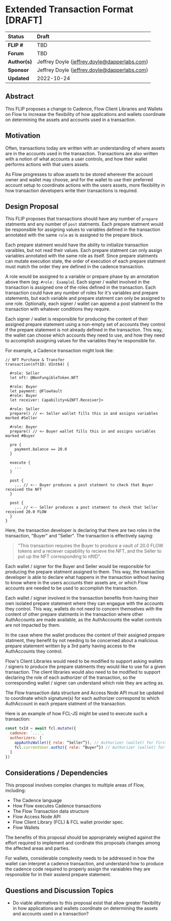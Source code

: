 # Extended Transaction Format [DRAFT]

| Status        | Draft                                                          |
| :------------ | :------------------------------------------------------------- |
| **FLIP #**    | TBD                                                            |
| **Forum**     | TBD                                                            |
| **Author(s)** | Jeffrey Doyle (jeffrey.doyle@dapperlabs.com)                   |
| **Sponsor**   | Jeffrey Doyle (jeffrey.doyle@dapperlabs.com)                   |
| **Updated**   | 2022-10-24 

## Abstract

This FLIP proposes a change to Cadence, Flow Client Libraries and Wallets on Flow to increase the flexibility of how applications and wallets coordinate on determining the assets and accounts used in a transaction.

## Motivation

Often, transactions today are written with an understanding of where assets are in the accounts used in the transaction. Transactions are also written with a notion of what accounts a user controls, and how their wallet performs actions with that users assets.

As Flow progresses to allow assets to be stored wherever the account owner and wallet may choose, and for the wallet to use their preferred account setup to coordinate actions with the users assets, more flexibility in how transaction developers write their transactions is required.

## Design Proposal

This FLIP proposes that transactions should have any number of `prepare` statments and any number of `post` statments. Each prepare statment would be responsible for assigning values to variables defined in the transaction annotated with the same `role` as is assigned to the prepare block. 

Each prepare statment would have the ability to initialize transaction varaibles, but not read their values. Each prepare statment can only assign variables annotated with the same role as itself. Since prepare statments can mutate execution state, the order of execution of each prepare statment must match the order they are defined in the cadence transaction.

A role would be assigned to a variable or prepare phase by an annotation above them (eg: `#role: Example`). Each signer / wallet involved in the transaction is assigned one of the roles defined in the transaction. Each transaction could have any number of roles for it's variables and prepare statements, but each variable and prepare statment can only be assigned to one role. Optionally, each signer / wallet can append a post statment to the transaction with whatever conditions they require.

Each signer / wallet is responsible for producing the content of their assigned prepare statement using a non-empty set of accounts they control if the prepare statement is not already defined in the transaction. This way, the wallet can choose which accounts they need to use, and how they need to accomplish assigning values for the variables they're responsible for.

For example, a Cadence transaction might look like:

```cadence
// NFT Purchase & Transfer
transaction(nftID: UInt64) {

  #role: Seller
  let nft: @NonFungibleToken.NFT  

  #role: Buyer
  let payment: @FlowVault
  #role: Buyer
  let receiver: Capability<&{NFT.Receiver}> 

  #role: Seller
  prepare() // <— Seller wallet fills this in and assigns variables marked #Seller  
  
  #role: Buyer
  prepare() // <— Buyer wallet fills this in and assigns variables marked #Buyer
 
  pre {
  	payment.balance == 20.0
  }

  execute {
    ...
  }

  post {
    ... // <-- Buyer produces a post statment to check that Buyer received the NFT
  }

  post {
    ... // <-- Seller produces a post statment to check that Seller received 20.0 FLOW
  }
}
```

Here, the transaction developer is declaring that there are two roles in the transaction, "Buyer" and "Seller". The transaction is effectively saying:

> "This transaction requires the Buyer to produce a vault of 20.0 FLOW tokens and a reciever capability to recieve the NFT, and the Seller to put up the NFT corresponding to nftID".

Each wallet / signer for the Buyer and Seller would be responsible for producing the prepare statment assigned to them. This way, the transaction developer is able to declare what happens in the transaction without having to know where in the users accounts their assets are, or which Flow accounts are needed to be used to accomplish the transaction.

Each wallet / signer involved in the transaction benefits from having their own isolated prepare statement where they can engague with the accounts they control. This way, wallets do not need to concern themselves with the content of other prepare statments in the transaction where other AuthAccounts are made available, as the AuthAccounts the wallet controls are not impacted by them. 

In the case where the wallet produces the content of their assigned prepare statment, they benefit by not needing to be concerned about a malicious prepare statement written by a 3rd party having access to the AuthAccounts they control.

Flow's Client Libraries would need to be modified to support asking wallets / signers to produce the prepare statments they would like to use for a given transaction. The client libraries would also need to be modified to support declaring the role of each authorizer of the transaction, so the corresponding wallet / signer can understand which role they are acting as.

The Flow transaction data structure and Access Node API must be updated to coordinate which signature(s) for each authorizer correspond to which AuthAccount in each prepare statment of the transaction.

Here is an example of how FCL-JS might be used to execute such a transaction:

```javascript 
const txId = await fcl.mutate({
  cadence: `...`,
  authorizers: [
    appAuthzWallet({ role: “Seller”}), // Authorizer (wallet) for first prepare block (@Seller)
    fcl.currentUser.authz({ role: “Buyer”}) // Authorizer (wallet) for second prepare block (#Buyer)
  ]
})
```

## Considerations / Dependencies

This proposal involves complex changes to multiple areas of Flow, including:
- The Cadence language
- How Flow executes Cadence transactions
- The Flow Transaction data structure 
- Flow Access Node API
- Flow Client Library (FCL) & FCL wallet provider spec.
- Flow Wallets

The benefits of this proposal should be appropriately weighed against the effort required to implement and cordinate this proposals changes among the affected areas and parties.

For wallets, considerable complexity needs to be addressed in how the wallet can interpret a cadence transaction, and understand how to produce the cadence code required to properly assign the varaiables they are responsible for in their assiend prepare statement.

## Questions and Discussion Topics

- Do viable alternatives to this proposal exist that allow greater flexibility in how applications and wallets coordinate on determining the assets and accounts used in a transaction?

